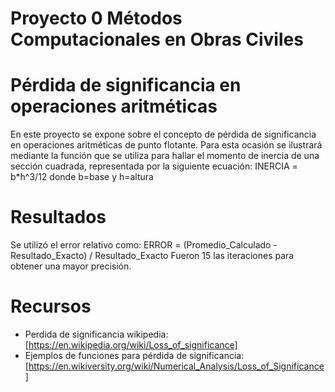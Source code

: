 Proyecto 0 Métodos Computacionales en Obras Civiles
=============
Pérdida de significancia en operaciones aritméticas
=======
En este proyecto se expone sobre el concepto de pérdida de significancia en operaciones aritméticas de punto flotante. Para esta ocasión se ilustrará mediante la función que se utiliza para hallar el momento de inercia de una sección cuadrada, representada por la siguiente ecuación:
  INERCIA = b*h^3/12
donde b=base y h=altura

Resultados
=============
Se utilizó el error relativo como:
ERROR = (Promedio_Calculado - Resultado_Exacto) / Resultado_Exacto
Fueron 15 las iteraciones para obtener una mayor precisión.


Recursos
=========
- Perdida de significancia wikipedia: [https://en.wikipedia.org/wiki/Loss_of_significance]
- Ejemplos de funciones para pérdida de significancia: [https://en.wikiversity.org/wiki/Numerical_Analysis/Loss_of_Significance]
